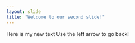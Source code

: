 ```yaml
---
layout: slide
title: "Welcome to our second slide!"
---
```

Here is my new text
Use the left arrow to go back!
